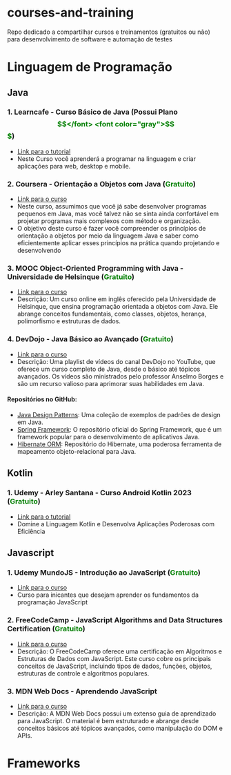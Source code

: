 # courses-and-training
Repo dedicado a compartilhar cursos e treinamentos (gratuitos ou não) para desenvolvimento de software e automação de testes

# Linguagem de Programação

## Java

### 1. Learncafe - Curso Básico de Java (Possui Plano <font color="green">$$</font> <font color="gray">$$$</font>)
- [Link para o tutorial](https://www.learncafe.com/cursos/curso-basico-de-java)
- Neste Curso você aprenderá a programar na linguagem e criar aplicações para web, desktop e mobile.

### 2. Coursera - Orientação a Objetos com Java (<font color="green">Gratuito</font>)
- [Link para o curso](https://www.coursera.org/learn/orientacao-a-objetos-com-java)
- Neste curso, assumimos que você já sabe desenvolver programas pequenos em Java, mas você talvez não se sinta ainda confortável em projetar programas mais complexos com método e organização. 
- O objetivo deste curso é fazer você compreender os princípios de orientação a objetos por meio da linguagem Java e saber como eficientemente aplicar esses princípios na prática quando projetando e desenvolvendo 


### 3. MOOC Object-Oriented Programming with Java - Universidade de Helsinque (<font color="green">Gratuito</font>)
- [Link para o curso](https://java-programming.mooc.fi/)
- Descrição: Um curso online em inglês oferecido pela Universidade de Helsinque, que ensina programação orientada a objetos com Java. Ele abrange conceitos fundamentais, como classes, objetos, herança, polimorfismo e estruturas de dados.

### 4. DevDojo - Java Básico ao Avançado (<font color="green">Gratuito</font>)
- [Link para o curso](https://www.youtube.com/playlist?list=PL62G310vn6nHrMr1tFLNOYP_c73m6nAzL)
- Descrição: Uma playlist de vídeos do canal DevDojo no YouTube, que oferece um curso completo de Java, desde o básico até tópicos avançados. Os vídeos são ministrados pelo professor Anselmo Borges e são um recurso valioso para aprimorar suas habilidades em Java.

#### Repositórios no GitHub:

- [Java Design Patterns](https://github.com/iluwatar/java-design-patterns): Uma coleção de exemplos de padrões de design em Java.
- [Spring Framework](https://github.com/spring-projects/spring-framework): O repositório oficial do Spring Framework, que é um framework popular para o desenvolvimento de aplicativos Java.
- [Hibernate ORM](https://github.com/hibernate/hibernate-orm): Repositório do Hibernate, uma poderosa ferramenta de mapeamento objeto-relacional para Java.

## Kotlin

### 1. Udemy - Arley Santana - Curso Android Kotlin 2023 (<font color="green">Gratuito</font>)
- [Link para o tutorial](https://www.udemy.com/course/curso-kotlin-2023-gratuito/)
- Domine a Linguagem Kotlin e Desenvolva Aplicações Poderosas com Eficiência

## Javascript

### 1. Udemy MundoJS - Introdução ao JavaScript (<font color="green">Gratuito</font>)
- [Link para o curso](https://www.udemy.com/course/introducao-ao-javascript/)
- Curso para inicantes que desejam aprender os fundamentos da programação JavaScript

### 2. FreeCodeCamp - JavaScript Algorithms and Data Structures Certification (<font color="green">Gratuito</font>)
- [Link para o curso](https://www.freecodecamp.org/learn/javascript-algorithms-and-data-structures/)
- Descrição: O FreeCodeCamp oferece uma certificação em Algoritmos e Estruturas de Dados com JavaScript.  Este curso cobre os principais conceitos de JavaScript, incluindo tipos de dados, funções, objetos, estruturas de controle e algoritmos populares.

### 3. MDN Web Docs - Aprendendo JavaScript
- [Link para o curso](https://developer.mozilla.org/pt-BR/docs/Learn/JavaScript)
- Descrição: A MDN Web Docs possui um extenso guia de aprendizado para JavaScript. O material é bem estruturado e abrange desde conceitos básicos até tópicos avançados, como manipulação do DOM e APIs.


# Frameworks

